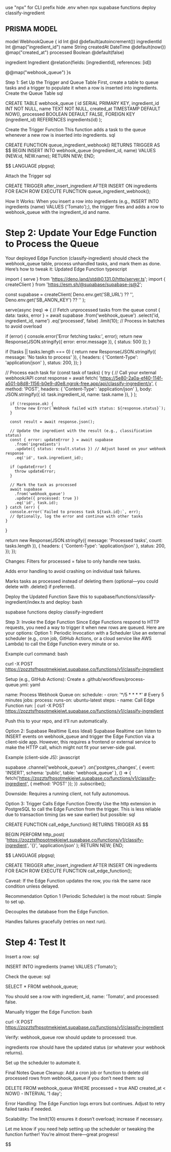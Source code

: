 use "npx" for CLI prefix
hide .env when npx supabase functions deploy classify-ingredient

## PRISMA MODEL

model WebhookQueue {
id Int @id @default(autoincrement())
ingredientId Int @map("ingredient_id")
name String
createdAt DateTime @default(now()) @map("created_at")
processed Boolean @default(false)

ingredient Ingredient @relation(fields: [ingredientId], references: [id])

@@map("webhook_queue")
}s

Step 1: Set Up the Trigger and Queue Table
First, create a table to queue tasks and a trigger to populate it when a row is inserted into ingredients.
Create the Queue Table
sql

CREATE TABLE webhook_queue (
id SERIAL PRIMARY KEY,
ingredient_id INT NOT NULL,
name TEXT NOT NULL,
created_at TIMESTAMP DEFAULT NOW(),
processed BOOLEAN DEFAULT FALSE,
FOREIGN KEY (ingredient_id) REFERENCES ingredients(id)
);

Create the Trigger Function
This function adds a task to the queue whenever a new row is inserted into ingredients.
sql

CREATE FUNCTION queue_ingredient_webhook()
RETURNS TRIGGER AS $$
BEGIN
INSERT INTO webhook_queue (ingredient_id, name)
VALUES (NEW.id, NEW.name);
RETURN NEW;
END;

$$
LANGUAGE plpgsql;

Attach the Trigger
sql

CREATE TRIGGER after_insert_ingredient
AFTER INSERT ON ingredients
FOR EACH ROW EXECUTE FUNCTION queue_ingredient_webhook();

How It Works: When you insert a row into ingredients (e.g., INSERT INTO ingredients (name) VALUES ('Tomato');), the trigger fires and adds a row to webhook_queue with the ingredient_id and name.

# Step 2: Update Your Edge Function to Process the Queue
Your deployed Edge Function (classify-ingredient) should check the webhook_queue table, process unhandled tasks, and mark them as done. Here’s how to tweak it:
Updated Edge Function
typescript

import { serve } from 'https://deno.land/std@0.131.0/http/server.ts';
import { createClient } from 'https://esm.sh/@supabase/supabase-js@2';

const supabase = createClient(
  Deno.env.get('SB_URL') ?? '',
  Deno.env.get('SB_ANON_KEY') ?? ''
);

serve(async (req) => {
  // Fetch unprocessed tasks from the queue
  const { data: tasks, error } = await supabase
    .from('webhook_queue')
    .select('id, ingredient_id, name')
    .eq('processed', false)
    .limit(10); // Process in batches to avoid overload

  if (error) {
    console.error('Error fetching tasks:', error);
    return new Response(JSON.stringify({ error: error.message }), { status: 500 });
  }

  if (!tasks || tasks.length === 0) {
    return new Response(JSON.stringify({ message: 'No tasks to process' }), {
      headers: { 'Content-Type': 'application/json' },
      status: 200,
    });
  }

  // Process each task
  for (const task of tasks) {
    try {
      // Call your external webhook/API
      const response = await fetch(
        'https://5e80-2a0a-ef40-114f-a501-b8d8-1156-b0e9-d0e8.ngrok-free.app/api/classify-ingredient/x',
        {
          method: 'POST',
          headers: { 'Content-Type': 'application/json' },
          body: JSON.stringify({ id: task.ingredient_id, name: task.name }),
        }
      );

      if (!response.ok) {
        throw new Error(`Webhook failed with status: ${response.status}`);
      }

      const result = await response.json();

      // Update the ingredient with the result (e.g., classification status)
      const { error: updateError } = await supabase
        .from('ingredients')
        .update({ status: result.status }) // Adjust based on your webhook response
        .eq('id', task.ingredient_id);

      if (updateError) {
        throw updateError;
      }

      // Mark the task as processed
      await supabase
        .from('webhook_queue')
        .update({ processed: true })
        .eq('id', task.id);
    } catch (err) {
      console.error(`Failed to process task ${task.id}:`, err);
      // Optionally, log the error and continue with other tasks
    }
  }

  return new Response(JSON.stringify({ message: 'Processed tasks', count: tasks.length }), {
    headers: { 'Content-Type': 'application/json' },
    status: 200,
  });
});

Changes:
Filters for processed = false to only handle new tasks.

Adds error handling to avoid crashing on individual task failures.

Marks tasks as processed instead of deleting them (optional—you could delete with .delete() if preferred).

Deploy the Updated Function
Save this to supabase/functions/classify-ingredient/index.ts and deploy:
bash

supabase functions deploy classify-ingredient

Step 3: Invoke the Edge Function
Since Edge Functions respond to HTTP requests, you need a way to trigger it when new rows are queued. Here are your options:
Option 1: Periodic Invocation with a Scheduler
Use an external scheduler (e.g., cron job, GitHub Actions, or a cloud service like AWS Lambda) to call the Edge Function every minute or so.

Example curl command:
bash

curl -X POST https://zozztsfhpsotmekjeiwt.supabase.co/functions/v1/classify-ingredient

Setup (e.g., GitHub Actions):
Create a .github/workflows/process-queue.yml:
yaml

name: Process Webhook Queue
on:
  schedule:
    - cron: '*/5 * * * *' # Every 5 minutes
jobs:
  process:
    runs-on: ubuntu-latest
    steps:
      - name: Call Edge Function
        run: |
          curl -X POST https://zozztsfhpsotmekjeiwt.supabase.co/functions/v1/classify-ingredient

Push this to your repo, and it’ll run automatically.

Option 2: Supabase Realtime (Less Ideal)
Supabase Realtime can listen to INSERT events on webhook_queue and trigger the Edge Function via a client-side app. However, this requires a frontend or external service to make the HTTP call, which might not fit your server-side goal.

Example (client-side JS):
javascript

supabase
  .channel('webhook_queue')
  .on('postgres_changes', { event: 'INSERT', schema: 'public', table: 'webhook_queue' }, () => {
    fetch('https://zozztsfhpsotmekjeiwt.supabase.co/functions/v1/classify-ingredient', { method: 'POST' });
  })
  .subscribe();

Downside: Requires a running client, not fully autonomous.

Option 3: Trigger Calls Edge Function Directly
Use the http extension in PostgreSQL to call the Edge Function from the trigger. This is less reliable due to transaction timing (as we saw earlier) but possible:
sql

CREATE FUNCTION call_edge_function()
RETURNS TRIGGER AS
$$

BEGIN
PERFORM http_post(
'https://zozztsfhpsotmekjeiwt.supabase.co/functions/v1/classify-ingredient',
'{}',
'application/json'
);
RETURN NEW;
END;

$$
LANGUAGE plpgsql;

CREATE TRIGGER after_insert_ingredient
AFTER INSERT ON ingredients
FOR EACH ROW EXECUTE FUNCTION call_edge_function();

Caveat: If the Edge Function updates the row, you risk the same race condition unless delayed.

Recommendation
Option 1 (Periodic Scheduler) is the most robust:
Simple to set up.

Decouples the database from the Edge Function.

Handles failures gracefully (retries on next run).

# Step 4: Test It
Insert a row:
sql

INSERT INTO ingredients (name) VALUES ('Tomato');

Check the queue:
sql

SELECT * FROM webhook_queue;

You should see a row with ingredient_id, name: 'Tomato', and processed: false.

Manually trigger the Edge Function:
bash

curl -X POST https://zozztsfhpsotmekjeiwt.supabase.co/functions/v1/classify-ingredient

Verify:
webhook_queue row should update to processed: true.

ingredients row should have the updated status (or whatever your webhook returns).

Set up the scheduler to automate it.

Final Notes
Queue Cleanup: Add a cron job or function to delete old processed rows from webhook_queue if you don’t need them:
sql

DELETE FROM webhook_queue WHERE processed = true AND created_at < NOW() - INTERVAL '1 day';

Error Handling: The Edge Function logs errors but continues. Adjust to retry failed tasks if needed.

Scalability: The limit(10) ensures it doesn’t overload; increase if necessary.

Let me know if you need help setting up the scheduler or tweaking the function further! You’re almost there—great progress!


$$
